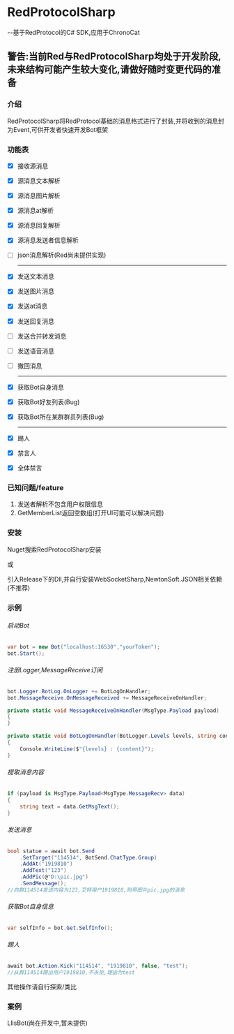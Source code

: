 # RedProtocolSharp

--基于RedProtocol的C# SDK,应用于ChronoCat

## 警告:当前Red与RedProtocolSharp均处于开发阶段,未来结构可能产生较大变化,请做好随时变更代码的准备

### 介绍

RedProtocolSharp将RedProtocol基础的消息格式进行了封装,并将收到的消息封为Event,可供开发者快速开发Bot框架

### 功能表

- [x] 接收源消息

- [x] 源消息文本解析

- [x] 源消息图片解析

- [x] 源消息at解析

- [x] 源消息回复解析

- [x] 源消息发送者信息解析

- [ ] json消息解析(Red尚未提供实现)

  ---

- [x] 发送文本消息

- [x] 发送图片消息

- [x] 发送at消息

- [x] 发送回复消息

- [ ] 发送合并转发消息

- [ ] 发送语音消息

- [ ] 撤回消息

  ---
  
- [x] 获取Bot自身消息

- [x] 获取Bot好友列表(Bug)

- [x] 获取Bot所在某群群员列表(Bug)

  ---
  
- [x] 踢人

- [x] 禁言人

- [x] 全体禁言

### 已知问题/feature

1. 发送者解析不包含用户权限信息
1. GetMemberList返回空数组(打开UI可能可以解决问题)

### 安装

Nuget搜索RedProtocolSharp安装

或

引入Release下的Dll,并自行安装WebSocketSharp,NewtonSoft.JSON相关依赖(不推荐)

### 示例

###### 启动Bot

```c#
var bot = new Bot("localhost:16530","yourToken");
bot.Start();
```

###### 注册Logger,MessageReceive订阅

```c#
bot.Logger.BotLog.OnLogger += BotLogOnHandler;
bot.MessageReceive.OnMessageReceived += MessageReceiveOnHandler;

private static void MessageReceiveOnHandler(MsgType.Payload payload)
{
}

private static void BotLogOnHandler(BotLogger.Levels levels, string content)
{
    Console.WriteLine($"{levels} : {content}");
}
```

###### 提取消息内容

```c#
if (payload is MsgType.Payload<MsgType.MessageRecv> data)
{
    string text = data.GetMsgText();
}
```

###### 发送消息

```c#
bool statue = await bot.Send
    .SetTarget("114514", BotSend.ChatType.Group)
    .AddAt("1919810")
    .AddText("123")
    .AddPic(@"D:\pic.jpg")
    .SendMessage();
//向群114514发送内容为123,艾特用户1919810,附带图片pic.jpg的消息
```

###### 获取Bot自身信息

```c#
var selfInfo = bot.Get.SelfInfo();
```

###### 踢人

```c#
await bot.Action.Kick("114514", "1919810", false, "test");
//从群114514踢出用户1919810,不永拒,理由为test
```

其他操作请自行探索/类比

### 案例

LlisBot(尚在开发中,暂未提供)